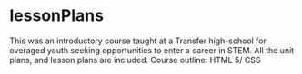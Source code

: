 # lessonPlans
This was an introductory course taught at a Transfer high-school for overaged youth seeking opportunities to enter a career in STEM. All the unit plans, and lesson plans are included. Course outline: HTML 5/ CSS


